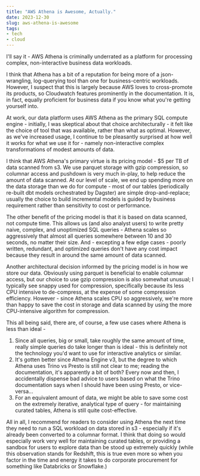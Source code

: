 ```yaml
---
title: "AWS Athena is Awesome, Actually."
date: 2023-12-30
slug: aws-athena-is-awesome
tags:
- tech
- cloud
---
```

I'll say it - AWS Athena is criminally underrated as a platform for processing complex, non-interactive business data workloads.

I think that Athena has a bit of a reputation for being more of a json-wrangling, log-querying tool than one for business-centric workloads. However, I suspect that this is largely because AWS loves to cross-promote its products, so Cloudwatch features prominently in the documentation. It is, in fact, equally proficient for business data if you know what you're getting yourself into.

At work, our data platform uses AWS Athena as the primary SQL compute engine - initially, I was skeptical about that choice architecturally - it felt like the choice of tool that was available, rather than what as optimal. However, as we've increased usage, I continue to be pleasantly surprised at how well it works for what we use it for - namely non-interactive complex transformations of modest amounts of data.

I think that AWS Athena's primary virtue is its pricing model - $5 per TB of data scanned from s3. We use parquet storage with gzip compression, so columnar access and pushdown is very much in-play, to help reduce the amount of data scanned. At our level of scale, we end up spending more on the data storage than we do for compute - most of our tables (periodically re-built dbt models orchestrated by Dagster) are simple drop-and-replace; usually the choice to build incremental models is guided by business requirement rather than sensitivity to cost or performance.

The other benefit of the pricing model is that it is based on data scanned, not compute time. This allows us (and also analyst users) to write pretty naive, complex, and unoptimized SQL queries - Athena scales so aggressively that almost all queries somewhere between 10 and 30 seconds, no matter their size. And - excepting a few edge cases - poorly written, redundant, and optimized queries don't have any cost impact because they result in around the same amount of data scanned.

Another architectural decision informed by the pricing model is in how we store our data. Obviously using parquet is beneficial to enable columnar access, but our choice to use gzip compression is also somewhat unusual; I typically see snappy used for compression, specifically because its less CPU intensive to de-compress, at the expense of some compression efficiency. However - since Athena scales CPU so aggressively, we're more than happy to save the cost in storage and data scanned by using the more CPU-intensive algorithm for compression.

This all being said, there are, of course, a few use cases where Athena is less than ideal -

1. Since all queries, big or small, take roughly the same amount of time, really simple queries do take longer than is ideal - this is definitely not the technology you'd want to use for interactive analytics or similar.
2. It's gotten better since Athena Engine v3, but the degree to which Athena uses Trino vs Presto is still not clear to me; reading the documentation, it's apparently a bit of both? Every now and then, I accidentally dispense bad advice to users based on what the Trino documentation says when I should have been using Presto, or vice-versa...
3. For an equivalent amount of data, we might be able to save some cost on the extremely iterative, analytical type of query - for maintaining curated tables, Athena is still quite cost-effective.

All in all, I recommend for readers to consider using Athena the next time they need to run a SQL workload on data stored in s3 - especially if it's already been converted to a columnar format. I think that doing so would especially work very well for maintaining curated tables, or providing a sandbox for users to explore data than be stood up extremely quickly (while this observation stands for Redshift, this is true even more so when you factor in the time and energy it takes to do corporate procurement for something like Databricks or Snowflake.)
